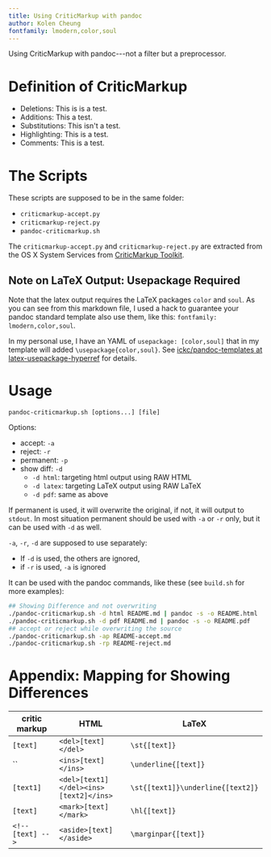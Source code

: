 ```yaml
---
title: Using CriticMarkup with pandoc
author: Kolen Cheung
fontfamily: lmodern,color,soul
---
```


Using CriticMarkup with pandoc---not a filter but a preprocessor.

# Definition of CriticMarkup #

- Deletions: This is is a test.
- Additions: This a test.
- Substitutions: This isn't a test.
- Highlighting: This is a test.
- Comments: This is a test<!-- What is a test for? -->.

# The Scripts #

These scripts are supposed to be in the same folder:

- `criticmarkup-accept.py`
- `criticmarkup-reject.py`
- `pandoc-criticmarkup.sh`

The `criticmarkup-accept.py` and `criticmarkup-reject.py` are extracted from the OS X System Services from [CriticMarkup Toolkit](http://criticmarkup.com/services.php).

## Note on LaTeX Output: Usepackage Required ##

Note that the latex output requires the LaTeX packages `color` and `soul`. As you can see from this markdown file, I used a hack to guarantee your pandoc standard template also use them, like this: `fontfamily: lmodern,color,soul`.

In my personal use, I have an YAML of `usepackage: [color,soul]` that in my template will added `\usepackage{color,soul}`. See [ickc/pandoc-templates at latex-usepackage-hyperref](https://github.com/ickc/pandoc-templates/tree/latex-usepackage-hyperref) for details.

# Usage #

`pandoc-criticmarkup.sh [options...] [file]`

Options:

- accept: `-a`
- reject: `-r`
- permanent: `-p`
- show diff: `-d`
	- `-d html`: targeting html output using RAW HTML
	- `-d latex`: targeting LaTeX output using RAW LaTeX
	- `-d pdf`: same as above

If permanent is used, it will overwrite the original, if not, it will output to `stdout`. In most situation permanent should be used with `-a` or `-r` only, but it can be used with `-d` as well.

`-a`, `-r`, `-d` are supposed to use separately:

- If `-d` is used, the others are ignored,
- if `-r` is used, `-a` is ignored

It can be used with the pandoc commands, like these (see `build.sh` for more examples):

```bash
## Showing Difference and not overwriting
./pandoc-criticmarkup.sh -d html README.md | pandoc -s -o README.html
./pandoc-criticmarkup.sh -d pdf README.md | pandoc -s -o README.pdf
## accept or reject while overwriting the source
./pandoc-criticmarkup.sh -ap README-accept.md
./pandoc-criticmarkup.sh -rp README-reject.md
```

# Appendix: Mapping for Showing Differences #

| critic markup	| HTML	| LaTeX  	| 
|  ------------------------------------------	| -------------------------------------------------	| ----------------------------------------------	|  
| `[text]`	| `<del>[text]</del>`	| `\st{[text]}`	|  
| ``	| `<ins>[text]</ins>`	| `\underline{[text]}`	| 
| `[text1]`	| `<del>[text1]</del><ins>[text2]</ins>`	| `\st{[text1]}\underline{[text2]}`	| 
| `[text]`	| `<mark>[text]</mark>`	| `\hl{[text]}`	| 
| `<!-- [text] -->`	| `<aside>[text]</aside>`	| `\marginpar{[text]}`	|  

